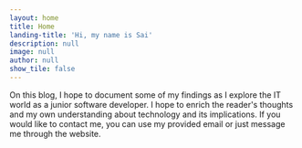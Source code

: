 ```yaml
---
layout: home
title: Home
landing-title: 'Hi, my name is Sai'
description: null
image: null
author: null
show_tile: false
---
```


On this blog, I hope to document some of my findings as I explore the IT world as a junior software developer. I hope to enrich the reader's thoughts and my own understanding about technology and its implications. If you would like to contact me, you can use my provided email or just message me through the website.
